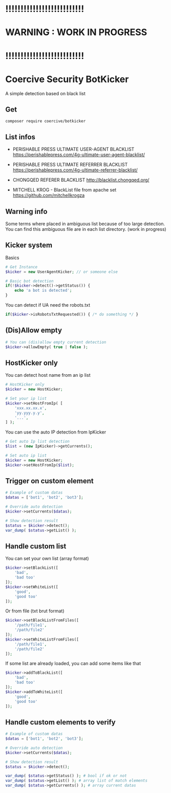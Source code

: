 !!!!!!!!!!!!!!!!!!!!!!!!!!
==========================
WARNING : WORK IN PROGRESS
==========================
!!!!!!!!!!!!!!!!!!!!!!!!!!
==========================

Coercive Security BotKicker
===========================

A simple detection based on black list

Get
---
```
composer require coercive/botkicker
```

List infos
----------

- PERISHABLE PRESS ULTIMATE USER-AGENT BLACKLIST 
https://perishablepress.com/4g-ultimate-user-agent-blacklist/

- PERISHABLE PRESS ULTIMATE REFERRER BLACKLIST 
https://perishablepress.com/4g-ultimate-referrer-blacklist/

- CHONGQED REFERER BLACKLIST 
http://blacklist.chongqed.org/

- MITCHELL KROG - BlackList file from apache set
https://github.com/mitchellkrogza

Warning info
------------

Some terms where placed in ambiguous list because of too large detection. You can find this ambiguous file are in each list directory. (work in progress)

Kicker system
-------------

Basics

```php
# Get Instance
$kicker = new UserAgentKicker; // or someone else

# Basic bot detection
if(!$kicker->detect()->getStatus()) {
	echo 'a bot is detected';
}
```

You can detect if UA need the robots.txt

```php
if($kicker->isRobotsTxtRequested()) { /* do something */ }
```

(Dis)Allow empty
----------------

```php
# You can (dis)allow empty current detection
$kicker->allowEmpty( true | false );
```

HostKicker only
---------------

You can detect host name from an ip list

```php
# HostKicker only
$kicker = new HostKicker;

# Set your ip list
$kicker->setHostFromIp( [
	'xxx.xx.xx.x',
	'yy.yyy.y.y',
	'...',
] );
```

You can use the auto IP detection from IpKicker

```php
# Get auto Ip list detection
$list = (new IpKicker)->getCurrents();

# Set auto ip list
$kicker = new HostKicker;
$kicker->setHostFromIp($list);
```

Trigger on custom element
-------------------------

```php
# Example of custom datas
$datas = ['bot1', 'bot2', 'bot3'];

# Override auto detection
$kicker->setCurrents($datas);

# Show detection result
$status = $kicker->detect();
var_dump( $status->getList() );
```

Handle custom list
------------------

You can set your own list (array format)
```php
$kicker->setBlackList([
	'bad',
	'bad too'
]);
$kicker->setWhiteList([
	'good',
	'good too'
]);
```

Or from file (txt brut format)
```php
$kicker->setBlackListFromFiles([
	'/path/file1',
	'/path/file2'
]);
$kicker->setWhiteListFromFiles([
	'/path/file1',
	'/path/file2'
]);
```

If some list are already loaded, you can add some items like that
```php
$kicker->addToBlackList([
	'bad',
	'bad too'
]);
$kicker->addToWhiteList([
	'good',
	'good too'
]);
```

Handle custom elements to verify
--------------------------------

```php
# Example of custom datas
$datas = ['bot1', 'bot2', 'bot3'];

# Override auto detection
$kicker->setCurrents($datas);

# Show detection result
$status = $kicker->detect();

var_dump( $status->getStatus() ); # bool if ok or not
var_dump( $status->getList() ); # array list of match elements
var_dump( $status->getCurrents() ); # array current datas
```
